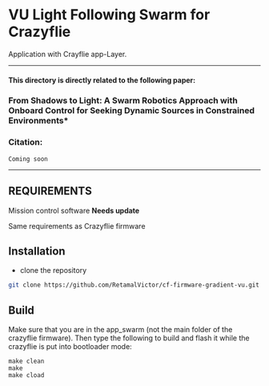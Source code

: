 # VU Light Following Swarm for Crazyflie
Application with Crayflie app-Layer.

------
#### This directory is directly related to the following paper:
### 	From Shadows to Light: A Swarm Robotics Approach with Onboard Control for Seeking Dynamic Sources in Constrained Environments*


### Citation:
```
Coming soon
```
---
REQUIREMENTS
------------

Mission control software **Needs update**

Same requirements as Crazyflie firmware

## Installation
- clone the repository
```bash
git clone https://github.com/RetamalVictor/cf-firmware-gradient-vu.git
```

## Build

Make sure that you are in the app_swarm (not the main folder of the crazyflie firmware). Then type the following to build and flash it while the crazyflie is put into bootloader mode:

```
make clean
make 
make cload
```
